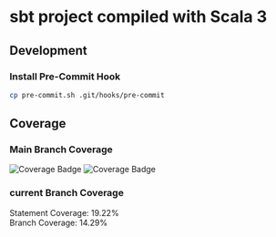 # sbt project compiled with Scala 3

## Development

### Install Pre-Commit Hook

```bash
cp pre-commit.sh .git/hooks/pre-commit
```

## Coverage

### Main Branch Coverage

![Coverage Badge](https://img.shields.io/endpoint?url=https://gist.githubusercontent.com/TimAltmann/42475f58c90957ef74d0e9dbc805d309/raw/reactive_system_statment_coverage__main.json)
![Coverage Badge](https://img.shields.io/endpoint?url=https://gist.githubusercontent.com/TimAltmann/d7c86228b1156b7e5a074ce8685c6c39/raw/reactive_system_branch_coverage__main.json)

### current Branch Coverage

Statement Coverage: 19.22%\
Branch Coverage: 14.29% 
